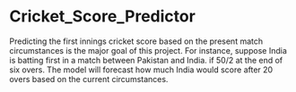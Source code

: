 # Cricket_Score_Predictor
Predicting the first innings cricket score based on the present match circumstances is the major goal of this project.
For instance, suppose India is batting first in a match between Pakistan and India. if 50/2 at the end of six overs. The model will forecast how much India would score after 20 overs based on the current circumstances.
